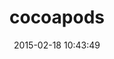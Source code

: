 ---
layout: post
title:  "cocoapods"
repo:   "CocoaPods/CocoaPods"
date:   2015-02-18 10:43:49
gemurl: https://github.com/CocoaPods/CocoaPods
---